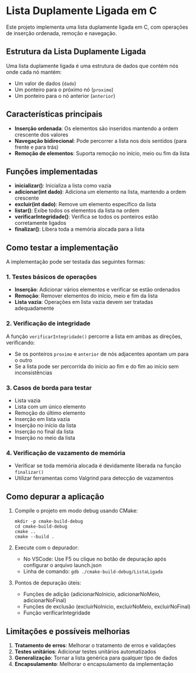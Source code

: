 # Lista Duplamente Ligada em C

Este projeto implementa uma lista duplamente ligada em C, com operações de inserção ordenada, remoção e navegação.

## Estrutura da Lista Duplamente Ligada

Uma lista duplamente ligada é uma estrutura de dados que contém nós onde cada nó mantém:

-   Um valor de dados (`dado`)
-   Um ponteiro para o próximo nó (`proximo`)
-   Um ponteiro para o nó anterior (`anterior`)

## Características principais

-   **Inserção ordenada**: Os elementos são inseridos mantendo a ordem crescente dos valores
-   **Navegação bidirecional**: Pode percorrer a lista nos dois sentidos (para frente e para trás)
-   **Remoção de elementos**: Suporta remoção no início, meio ou fim da lista

## Funções implementadas

-   **inicializar()**: Inicializa a lista como vazia
-   **adicionar(int dado)**: Adiciona um elemento na lista, mantendo a ordem crescente
-   **excluir(int dado)**: Remove um elemento específico da lista
-   **listar()**: Exibe todos os elementos da lista na ordem
-   **verificarIntegridade()**: Verifica se todos os ponteiros estão corretamente ligados
-   **finalizar()**: Libera toda a memória alocada para a lista

## Como testar a implementação

A implementação pode ser testada das seguintes formas:

### 1. Testes básicos de operações

-   **Inserção**: Adicionar vários elementos e verificar se estão ordenados
-   **Remoção**: Remover elementos do início, meio e fim da lista
-   **Lista vazia**: Operações em lista vazia devem ser tratadas adequadamente

### 2. Verificação de integridade

A função `verificarIntegridade()` percorre a lista em ambas as direções, verificando:

-   Se os ponteiros `proximo` e `anterior` de nós adjacentes apontam um para o outro
-   Se a lista pode ser percorrida do início ao fim e do fim ao início sem inconsistências

### 3. Casos de borda para testar

-   Lista vazia
-   Lista com um único elemento
-   Remoção do último elemento
-   Inserção em lista vazia
-   Inserção no início da lista
-   Inserção no final da lista
-   Inserção no meio da lista

### 4. Verificação de vazamento de memória

-   Verificar se toda memória alocada é devidamente liberada na função `finalizar()`
-   Utilizar ferramentas como Valgrind para detecção de vazamentos

## Como depurar a aplicação

1. Compile o projeto em modo debug usando CMake:

    ```
    mkdir -p cmake-build-debug
    cd cmake-build-debug
    cmake ..
    cmake --build .
    ```

2. Execute com o depurador:

    - No VSCode: Use F5 ou clique no botão de depuração após configurar o arquivo launch.json
    - Linha de comando: `gdb ./cmake-build-debug/ListaLigada`

3. Pontos de depuração úteis:
    - Funções de adição (adicionarNoInicio, adicionarNoMeio, adicionarNoFinal)
    - Funções de exclusão (excluirNoInicio, excluirNoMeio, excluirNoFinal)
    - Função verificarIntegridade

## Limitações e possíveis melhorias

1. **Tratamento de erros**: Melhorar o tratamento de erros e validações
2. **Testes unitários**: Adicionar testes unitários automatizados
3. **Generalização**: Tornar a lista genérica para qualquer tipo de dados
4. **Encapsulamento**: Melhorar o encapsulamento da implementação
